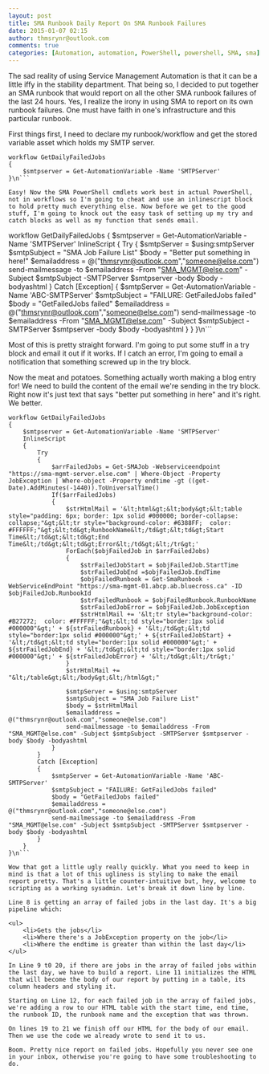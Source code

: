 ```yaml
---
layout: post
title: SMA Runbook Daily Report On SMA Runbook Failures
date: 2015-01-07 02:15
author: thmsrynr@outlook.com
comments: true
categories: [Automation, automation, PowerShell, powershell, SMA, sma]
---
```

The sad reality of using Service Management Automation is that it can be a little iffy in the stability department. That being so, I decided to put together an SMA runbook that would report on all the other SMA runbook failures of the last 24 hours. Yes, I realize the irony in using SMA to report on its own runbook failures. One must have faith in one's infrastructure and this particular runbook.

First things first, I need to declare my runbook/workflow and get the stored variable asset which holds my SMTP server.

```
workflow GetDailyFailedJobs
{
    $smtpserver = Get-AutomationVariable -Name 'SMTPServer'
}\n```

Easy! Now the SMA PowerShell cmdlets work best in actual PowerShell, not in workflows so I'm going to cheat and use an inlinescript block to hold pretty much everything else. Now before we get to the good stuff, I'm going to knock out the easy task of setting up my try and catch blocks as well as my function that sends email.

```
workflow GetDailyFailedJobs
{
    $smtpserver = Get-AutomationVariable -Name 'SMTPServer'
    InlineScript
    {
        Try
        {
            $smtpServer = $using:smtpServer
            $smtpSubject = "SMA Job Failure List"
            $body = "Better put something in here!"
            $emailaddress = @("thmsrynr@outlook.com","someone@else.com")
            send-mailmessage -to $emailaddress -From "SMA_MGMT@else.com" -Subject $smtpSubject -SMTPServer $smtpserver -body $body -bodyashtml
        }
        Catch [Exception]
        {
            $smtpServer = Get-AutomationVariable -Name 'ABC-SMTPServer'
            $smtpSubject = "FAILURE: GetFailedJobs failed"
            $body = "GetFailedJobs failed"
            $emailaddress = @("thmsrynr@outlook.com","someone@else.com")
            send-mailmessage -to $emailaddress -From "SMA_MGMT@else.com" -Subject $smtpSubject -SMTPServer $smtpserver -body $body -bodyashtml
        }
    }
}\n```

Most of this is pretty straight forward. I'm going to put some stuff in a try block and email it out if it works. If I catch an error, I'm going to email a notification that something screwed up in the try block.

Now the meat and potatoes. Something actually worth making a blog entry for! We need to build the content of the email we're sending in the try block. Right now it's just text that says "better put something in here" and it's right. We better.

```
workflow GetDailyFailedJobs
{
    $smtpserver = Get-AutomationVariable -Name 'SMTPServer'
    InlineScript
    {
        Try
        {
            $arrFailedJobs = Get-SMAJob -Webserviceendpoint "https://sma-mgmt-server.else.com" | Where-Object -Property JobException | Where-object -Property endtime -gt ((get-Date).AddMinutes(-1440)).ToUniversalTime()
            If($arrFailedJobs)
            {
                $strHtmlMail = '&lt;html&gt;&lt;body&gt;&lt;table style="padding: 6px; border: 1px solid #000000; border-collapse: collapse;"&gt;&lt;tr style="background-color: #6388FF;  color: #FFFFFF;"&gt;&lt;td&gt;RunbookName&lt;/td&gt;&lt;td&gt;Start Time&lt;/td&gt;&lt;td&gt;End Time&lt;/td&gt;&lt;td&gt;Error&lt;/td&gt;&lt;/tr&gt;' 
                ForEach($objFailedJob in $arrFailedJobs)
                {
                    $strFailedJobStart = $objFailedJob.StartTime
                    $strFailedJobEnd =$objFailedJob.EndTime
                    $objFailedRunbook = Get-SmaRunbook -WebServiceEndPoint "https://sma-mgmt-01.abcp.ab.bluecross.ca" -ID $objFailedJob.RunbookId
                    $strFailedRunbook = $objFailedRunbook.RunbookName
                    $strFailedJobError = $objFailedJob.JobException
                    $strHtmlMail += '&lt;tr style="background-color: #B27272;  color: #FFFFFF;"&gt;&lt;td style="border:1px solid #000000"&gt;' + ${strFailedRunbook} + '&lt;/td&gt;&lt;td style="border:1px solid #000000"&gt;' + ${strFailedJobStart} + '&lt;/td&gt;&lt;td style="border:1px solid #000000"&gt;' + ${strFailedJobEnd} + '&lt;/td&gt;&lt;td style="border:1px solid #000000"&gt;' + ${strFailedJobError} + '&lt;/td&gt;&lt;/tr&gt;'
                }
                $strHtmlMail += "&lt;/table&gt;&lt;/body&gt;&lt;/html&gt;"
                
                $smtpServer = $using:smtpServer
                $smtpSubject = "SMA Job Failure List"
                $body = $strHtmlMail
                $emailaddress = @("thmsrynr@outlook.com","someone@else.com")
                send-mailmessage -to $emailaddress -From "SMA_MGMT@else.com" -Subject $smtpSubject -SMTPServer $smtpserver -body $body -bodyashtml
            }
        }
        Catch [Exception]
        {
            $smtpServer = Get-AutomationVariable -Name 'ABC-SMTPServer'
            $smtpSubject = "FAILURE: GetFailedJobs failed"
            $body = "GetFailedJobs failed"
            $emailaddress = @("thmsrynr@outlook.com","someone@else.com")
            send-mailmessage -to $emailaddress -From "SMA_MGMT@else.com" -Subject $smtpSubject -SMTPServer $smtpserver -body $body -bodyashtml
        }
    }
}\n```

Wow that got a little ugly really quickly. What you need to keep in mind is that a lot of this ugliness is styling to make the email report pretty. That's a little counter-intuitive but, hey, welcome to scripting as a working sysadmin. Let's break it down line by line.

Line 8 is getting an array of failed jobs in the last day. It's a big pipeline which:

<ul>
    <li>Gets the jobs</li>
    <li>Where there's a JobException property on the job</li>
    <li>Where the endtime is greater than within the last day</li>
</ul>

In Line 9 t0 20, if there are jobs in the array of failed jobs within the last day, we have to build a report. Line 11 initializes the HTML that will become the body of our report by putting in a table, its column headers and styling it.

Starting on Line 12, for each failed job in the array of failed jobs, we're adding a row to our HTML table with the start time, end time, the runbook ID, the runbook name and the exception that was thrown.

On lines 19 to 21 we finish off our HTML for the body of our email. Then we use the code we already wrote to send it to us.

Boom. Pretty nice report on failed jobs. Hopefully you never see one in your inbox, otherwise you're going to have some troubleshooting to do.
